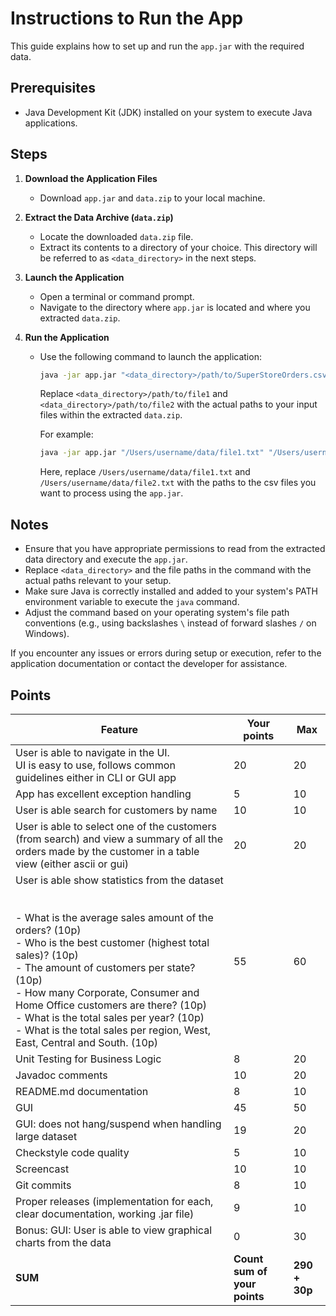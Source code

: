 # Instructions to Run the App

This guide explains how to set up and run the `app.jar` with the required data.

## Prerequisites

- Java Development Kit (JDK) installed on your system to execute Java applications.

## Steps

1. **Download the Application Files**

   - Download `app.jar` and `data.zip` to your local machine.

2. **Extract the Data Archive (`data.zip`)**

   - Locate the downloaded `data.zip` file.
   - Extract its contents to a directory of your choice. This directory will be referred to as `<data_directory>` in the next steps.

3. **Launch the Application**

   - Open a terminal or command prompt.
   - Navigate to the directory where `app.jar` is located and where you extracted `data.zip`.

4. **Run the Application**

   - Use the following command to launch the application:
   
     ```bash
     java -jar app.jar "<data_directory>/path/to/SuperStoreOrders.csv" "<data_directory>/path/to/SuperStoreReturns.csv"
     ```

     Replace `<data_directory>/path/to/file1` and `<data_directory>/path/to/file2` with the actual paths to your input files within the extracted `data.zip`.

     For example:
     ```bash
     java -jar app.jar "/Users/username/data/file1.txt" "/Users/username/data/file2.txt"
     ```

     Here, replace `/Users/username/data/file1.txt` and `/Users/username/data/file2.txt` with the paths to the csv files you want to process using the `app.jar`.

## Notes

- Ensure that you have appropriate permissions to read from the extracted data directory and execute the `app.jar`.
- Replace `<data_directory>` and the file paths in the command with the actual paths relevant to your setup.
- Make sure Java is correctly installed and added to your system's PATH environment variable to execute the `java` command.
- Adjust the command based on your operating system's file path conventions (e.g., using backslashes `\` instead of forward slashes `/` on Windows).

If you encounter any issues or errors during setup or execution, refer to the application documentation or contact the developer for assistance.
## Points
| Feature                                                                                                                                                                                                                                                                                                                                                                                                                           | Your points              | Max       |
| --------------------------------------------------------------------------------------------------------------------------------------------------------------------------------------------------------------------------------------------------------------------------------------------------------------------------------------------------------------------------------------------------------------------------------- | ------------------------ | --------- |
| User is able to navigate in the UI. <br>UI is easy to use, follows common guidelines either in CLI or GUI app                                                                                                                                                                                                                                                                                                                     | 20         | 20        |
| App has excellent exception handling                                                                                                                                                                                                                                                                                                                                                                                              | 5          | 10        |
| User is able search for customers by name                                                                                                                                                                                                                                                                                                                                                                                         | 10         | 10        |
| User is able to select one of the customers (from search) and view a summary of all the orders made by the customer in a table view (either ascii or gui)                                                                                                                                                                                                                                                                         | 20         | 20        |
| User is able show statistics from the dataset<br><br><br>- What is the average sales amount of the orders? (10p)<br>- Who is the best customer (highest total sales)? (10p)<br>- The amount of customers per state? (10p)<br>- How many Corporate, Consumer and Home Office customers are there? (10p)<br>- What is the total sales per year? (10p)<br>- What is the total sales per region, West, East, Central and South. (10p) | 55         | 60        |
| Unit Testing for Business Logic                                                                                                                                                                                                                                                                                                                                                                                                   | 8           | 20        |
| Javadoc comments                                                                                                                                                                                                                                                                                                                                                                                                                  | 10          | 20        |
| README.md documentation                                                                                                                                                                                                                                                                                                                                                                                                           | 8         | 10        |
| GUI                                                                                                                                                                                                                                                                                                                                                                                                                               | 45         | 50        |
| GUI: does not hang/suspend when handling large dataset                                                                                                                                                                                                                                                                                                                                                                            | 19         | 20        |
| Checkstyle code quality                                                                                                                                                                                                                                                                                                                                                                                                           | 5          | 10        |
| Screencast                                                                                                                                                                                                                                                                                                                                                                                                                        | 10         | 10        |
| Git commits                                                                                                                                                                                                                                                                                                                                                                                                                       | 8         | 10        |
| Proper releases (implementation for each, clear documentation, working .jar file)                                                                                                                                                                                                                                                                                                                                                 | 9         | 10        |
| Bonus: GUI: User is able to view graphical charts from the data                                                                                                                                                                                                                                                                                                                                                                   | 0         | 30        |
| **SUM**                                                                                                                                                                                                                                                                                                                                                                                                                           | **Count sum of your points** | **290 + 30p** |

